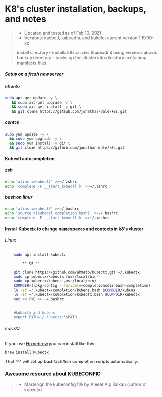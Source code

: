 # K8's cluster installation, backups, and notes  
> - Updated and tested as of Feb 10, 2021
> - Versions: kuebctl, kubeadm, and kubelet current version 1.19.00-xx  

> install directory -  installs k8s cluster (kubeadm) using versions above.
> backup directory  -  backs up the cluster into directory containing manifests files.

##### Setup on a fresh new server

##### ubuntu
```bash
sudo apt-get update -y \
   && sudo apt-get upgrade -y \
   && sudo apt-get install -y git \
   && git clone https://github.com/jonathan-dale/k8s.git
```

##### centos
```bash
sudo yum update -y \
  && sudo yum upgrade -y \
  && sudo yum install -y git \
  && git clone https://github.com/jonathan-dale/k8s.git
```


#### Kubectl autocompletion  
##### zsh
```bash
echo 'alias k=kubectl' >>~/.zshrc
echo 'complete -F __start_kubectl k' >>~/.zshrc
```

##### bash on linux
```bash
echo 'alias k=kubectl' >>~/.bashrc
echo 'source <(kubectl completion bash)' >>~/.bashrc
echo 'complete -F __start_kubectl k' >>~/.bashrc
```


#### Install [Kubectx](https://github.com/ahmetb/kubectx) to change namespaces and contexts in k8's cluster

###### Linux
```bash
    sudo apt install kubectx

		** OR ** 

    git clone https://github.com/ahmetb/kubectx.git ~/.kubectx
    sudo cp kubectx/kubectx /usr/local/bin/
    sudo cp kubectx/kubens /usr/local/bin/
    COMPDIR=$(pkg-config --variable=completionsdir bash-completion)
    ln -sf ~/.kubectx/completion/kubens.bash $COMPDIR/kubens
    ln -sf ~/.kubectx/completion/kubectx.bash $COMPDIR/kubectx
    cat << FOE >> ~/.bashrc
    
    
    #kubectx and kubens
    export PATH=~/.kubectx:\$PATH

```

###### macOS
If you use [Homebrew](https://brew.sh/) you can install like this:

    brew install kubectx

That ^^^ will set up bash/zsh/fish completion scripts automatically.


### Awesome resource about [KUBECONFIG](https://ahmet.im/blog/mastering-kubeconfig/)  
> - Masterign the kubeconfig file by Ahmet Alp Balkan (author of kubectx)
